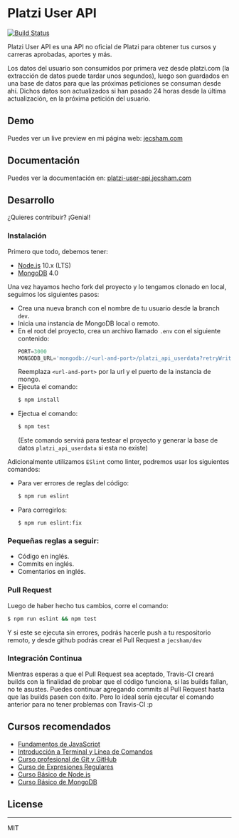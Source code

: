 # Platzi User API

[![Build Status](https://travis-ci.com/jecsham/platzi-user-api.svg?branch=master)](https://travis-ci.com/jecsham/platzi-user-api)

Platzi User API es una API no oficial de Platzi para obtener tus cursos y carreras aprobadas, aportes y más.

Los datos del usuario son consumidos por primera vez desde platzi.com (la extracción de datos puede tardar unos segundos), luego son guardados en una base de datos para que las próximas peticiones se consuman desde ahí. Dichos datos son actualizados si han pasado 24 horas desde la última actualización, en la próxima petición del usuario.

## Demo

Puedes ver un live preview en mi página web: [jecsham.com](https://jecsham.com/)

## Documentación

Puedes ver la documentación en: [platzi-user-api.jecsham.com](https://platzi-user-api.jecsham.com/)

## Desarrollo

¿Quieres contribuir? ¡Genial!

### Instalación
Primero que todo, debemos tener:
* [Node.js](https://nodejs.org/es/download/) 10.x (LTS)
* [MongoDB](https://www.mongodb.com/download-center/community) 4.0

Una vez hayamos hecho fork del proyecto y lo tengamos clonado en local, seguimos los siguientes pasos:
* Crea una nueva branch con el nombre de tu usuario desde la branch ```dev```.
* Inicia una instancia de MongoDB local o remoto.
* En el root del proyecto, crea un archivo llamado ```.env``` con el siguiente contenido:
    ```js
    PORT=3000
    MONGODB_URL='mongodb://<url-and-port>/platzi_api_userdata?retryWrites=true'
    ```
    Reemplaza ```<url-and-port>``` por la url y el puerto de la instancia de mongo.
* Ejecuta el comando:
    ```sh
    $ npm install
    ```
* Ejectua el comando: 
    ```sh
    $ npm test
    ``` 
    (Este comando servirá para testear el proyecto y generar la base de datos ```platzi_api_userdata``` si esta no existe)

Adicionalmente utilizamos ```ESlint``` como linter, podremos usar los siguientes comandos:
* Para ver errores de reglas del código:
    ```sh
    $ npm run eslint
    ```
* Para corregirlos:
    ```
    $ npm run eslint:fix
    ```
### Pequeñas reglas a seguir:
* Código en inglés.
* Commits en inglés.
* Comentarios en inglés.

### Pull Request
Luego de haber hecho tus cambios, corre el comando:

```sh
$ npm run eslint && npm test
```
Y si este se ejecuta sin errores, podrás hacerle push a tu respositorio remoto, y desde github podrás crear el Pull Request a ```jecsham/dev```

### Integración Continua
Mientras esperas a que el Pull Request sea aceptado, Travis-CI creará builds con la finalidad de probar que el código funciona, si las builds fallan, no te asustes. Puedes continuar agregando commits al Pull Request hasta que las builds pasen con éxito. Pero lo ideal sería ejecutar el comando anterior para no tener problemas con Travis-CI :p

## Cursos recomendados
* [Fundamentos de JavaScript](https://platzi.com/clases/fundamentos-javascript/)
* [Introducción a Terminal y Línea de Comandos](https://platzi.com/clases/terminal/)
* [Curso profesional de Git y GitHub](https://platzi.com/clases/git-github/)
* [Curso de Expresiones Regulares](https://platzi.com/clases/expresiones-regulares/)
* [Curso Básico de Node.js](https://platzi.com/clases/basico-nodejs/)
* [Curso Básico de MongoDB](https://platzi.com/clases/mongodb/)

## License
----

MIT

